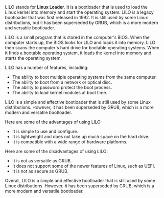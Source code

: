 LILO stands for **Linux Loader**. It is a bootloader that is used to load the Linux kernel into memory and start the operating system. LILO is a legacy bootloader that was first released in 1992. It is still used by some Linux distributions, but it has been superseded by GRUB, which is a more modern and versatile bootloader.

LILO is a small program that is stored in the computer's BIOS. When the computer starts up, the BIOS looks for LILO and loads it into memory. LILO then scans the computer's hard drive for bootable operating systems. When it finds a bootable operating system, it loads the kernel into memory and starts the operating system.

LILO has a number of features, including:

- The ability to boot multiple operating systems from the same computer.
- The ability to boot from a network or optical disc.
- The ability to password protect the boot process.
- The ability to load kernel modules at boot time.

LILO is a simple and effective bootloader that is still used by some Linux distributions. However, it has been superseded by GRUB, which is a more modern and versatile bootloader.

Here are some of the advantages of using LILO:

- It is simple to use and configure.
- It is lightweight and does not take up much space on the hard drive.
- It is compatible with a wide range of hardware platforms.

Here are some of the disadvantages of using LILO:

- It is not as versatile as GRUB.
- It does not support some of the newer features of Linux, such as UEFI.
- It is not as secure as GRUB.

Overall, LILO is a simple and effective bootloader that is still used by some Linux distributions. However, it has been superseded by GRUB, which is a more modern and versatile bootloader.
